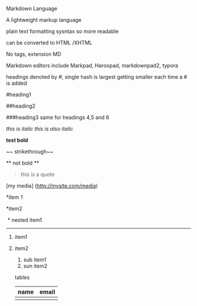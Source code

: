 Markdown Language

A lightweight markup language

plain text formatting sysntax so more readable

can be converted to HTML /XHTML

No tags,  extension MD

Markdown editors include Markpad, Haroopad, markdownpad2, typora

headings denoted by #, single hash is largest getting smaller each time a # is added

#heading1

##heading2

###heading3 same for headings 4,5 and 6

<!-- surrond text either side with either * or _ to make it italic -->

*this is italic* _this is also italic_

<!-- surround text with ** or __ to make it bold -->

**test bold**

<!-- surround text with ~~ to make it strikethrough -->

~~ strikethrough~~

<!--    --- or ___ is a horizontal rule or page seperator

<!-- to exclude a character such as * precede it with \ -->

\** not bold \**

<!-- > denotes blockquote ie quote with a background -->

> this is a quote

<!-- for links add text for link then the link itself -->

<!--  eg [my media] (http://mysite.com/media) -->

[my media] (http://mysite.com/media)

<!-- undered list - prefix each item with * -->

*item 1

*item2

​	* nested item1

<!-- ordered list -->

------

1. item1

2. item2

   1. sub item1
   2. sun item2

   

   <!-- for code blocks '<p> para1 </p>>' displays as <p>para1 </p> -->

   

   <!-- for images use ![name of image](http://site.com/image.png) -->

   tables

   <!-- enter | field1 | field2 | field3| -->

   <!--                     |---------------|---------------|--------------| -->

   <!--   | ---|---| etc -->

   

   | name | email |
   | ---- | ----- |
   |      |       |

   

   
